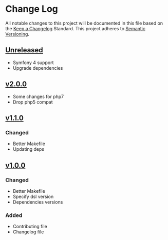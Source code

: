# Change Log
All notable changes to this project will be documented in this file based on the [Keep a Changelog](http://keepachangelog.com/) Standard.
This project adheres to [Semantic Versioning](http://semver.org/).

## [Unreleased](https://github.com/gbprod/elastica-specification-bundle/compare/v2.0.0...HEAD)

 - Symfony 4 support
 - Upgrade dependencies

## [v2.0.0](https://github.com/gbprod/elastica-specification-bundle/compare/v1.1.0...v2.0.0)

 - Some changes for php7
 - Drop php5 compat

## [v1.1.0](https://github.com/gbprod/elastica-specification-bundle/compare/v1.0.0...v1.1.0)

### Changed

 - Better Makefile
 - Updating deps

## [v1.0.0](https://github.com/gbprod/elastica-specification-bundle/compare/v0.2.0...v1.0.0)

### Changed

- Better Makefile
- Specify dsl version
- Dependencies versions

### Added 

- Contributing file
- Changelog file
